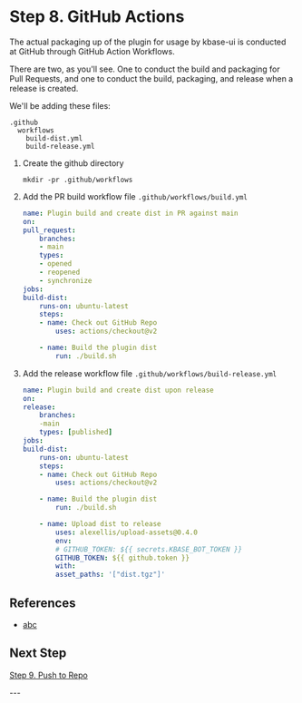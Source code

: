 # Step 8. GitHub Actions

The actual packaging up of the plugin for usage by kbase-ui is conducted at GitHub through GitHub Action Workflows.

There are two, as you'll see. One to conduct the build and packaging for Pull Requests, and one to conduct the build, packaging, and release when a release is created.

We'll be adding these files:

```text
.github
  workflows
    build-dist.yml
    build-release.yml
```

1. Create the github directory

    ```shell
    mkdir -pr .github/workflows
    ```

2. Add the PR build workflow file `.github/workflows/build.yml`

    ```yaml
    name: Plugin build and create dist in PR against main
    on:
    pull_request:
        branches:
        - main
        types:
        - opened
        - reopened
        - synchronize
    jobs:
    build-dist:
        runs-on: ubuntu-latest
        steps:
        - name: Check out GitHub Repo
            uses: actions/checkout@v2

        - name: Build the plugin dist
            run: ./build.sh
    ```

3. Add the release workflow file `.github/workflows/build-release.yml`

    ```yaml
    name: Plugin build and create dist upon release
    on:
    release:
        branches: 
        -main
        types: [published]
    jobs:
    build-dist:
        runs-on: ubuntu-latest
        steps:
        - name: Check out GitHub Repo
            uses: actions/checkout@v2

        - name: Build the plugin dist
            run: ./build.sh

        - name: Upload dist to release
            uses: alexellis/upload-assets@0.4.0
            env:
            # GITHUB_TOKEN: ${{ secrets.KBASE_BOT_TOKEN }}
            GITHUB_TOKEN: ${{ github.token }}
            with:
            asset_paths: '["dist.tgz"]'
    ```


## References

- [abc](abc)

## Next Step

[Step 9. Push to Repo](./9-push-to-repo)

\---
